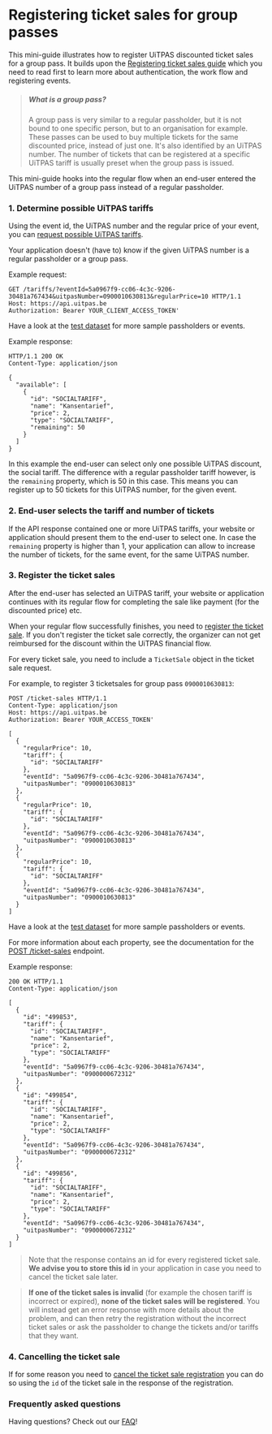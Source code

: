 # Registering ticket sales for group passes

This mini-guide illustrates how to register UiTPAS discounted ticket sales for a group pass. It builds upon the [Registering ticket sales guide](./registering-ticket-sales.md) which you need to read first to learn more about authentication, the work flow and registering events.

> ##### What is a group pass?
>
> A group pass is very similar to a regular passholder, but it is not bound to one specific person, but to an organisation for example. These passes can be used to buy multiple tickets for the same discounted price, instead of just one. It's also identified by an UiTPAS number. The number of tickets that can be registered at a specific UiTPAS tariff is usually preset when the group pass is issued.

This mini-guide hooks into the regular flow when an end-user entered the UiTPAS number of a group pass instead of a regular passholder.

### 1. Determine possible UiTPAS tariffs

Using the event id, the UiTPAS number and the regular price of your event, you can [request possible UiTPAS tariffs](/reference/uitpas.json/paths/~1tariffs/get).

Your application doesn't (have to) know if the given UiTPAS number is a regular passholder or a group pass.

Example request:

```http
GET /tariffs/?eventId=5a0967f9-cc06-4c3c-9206-30481a767434&uitpasNumber=0900010630813&regularPrice=10 HTTP/1.1
Host: https://api.uitpas.be
Authorization: Bearer YOUR_CLIENT_ACCESS_TOKEN'
```

Have a look at the [test dataset](./test-dataset.md) for more sample passholders or events.

Example response:

```http
HTTP/1.1 200 OK
Content-Type: application/json

{
  "available": [
    {
      "id": "SOCIALTARIFF",
      "name": "Kansentarief",
      "price": 2,
      "type": "SOCIALTARIFF",
      "remaining": 50
    }
  ]
}
```

In this example the end-user can select only one possible UiTPAS discount, the social tariff. The difference with a regular passholder tariff however, is the `remaining` property, which is 50 in this case. This means you can register up to 50 tickets for this UiTPAS number, for the given event.

### 2. End-user selects the tariff and number of tickets

If the API response contained one or more UiTPAS tariffs, your website or application should present them to the end-user to select one. In case the `remaining` property is higher than 1, your application can allow to increase the number of tickets, for the same event, for the same UiTPAS number.

### 3. Register the ticket sales

After the end-user has selected an UiTPAS tariff, your website or application continues with its regular flow for completing the sale like payment (for the discounted price) etc.

When your regular flow successfully finishes, you need to [register the ticket sale](/reference/uitpas.json/paths/~1ticket-sales/post). If you don't register the ticket sale correctly, the organizer can not get reimbursed for the discount within the UiTPAS financial flow.

For every ticket sale, you need to include a `TicketSale` object in the ticket sale request.

For example, to register 3 ticketsales for group pass `0900010630813`:

```http
POST /ticket-sales HTTP/1.1
Content-Type: application/json
Host: https://api.uitpas.be
Authorization: Bearer YOUR_ACCESS_TOKEN'

[
  {
    "regularPrice": 10,
    "tariff": {
      "id": "SOCIALTARIFF"
    },
    "eventId": "5a0967f9-cc06-4c3c-9206-30481a767434",
    "uitpasNumber": "0900010630813"
  },
  {
    "regularPrice": 10,
    "tariff": {
      "id": "SOCIALTARIFF"
    },
    "eventId": "5a0967f9-cc06-4c3c-9206-30481a767434",
    "uitpasNumber": "0900010630813"
  },
  {
    "regularPrice": 10,
    "tariff": {
      "id": "SOCIALTARIFF"
    },
    "eventId": "5a0967f9-cc06-4c3c-9206-30481a767434",
    "uitpasNumber": "0900010630813"
  }    
]
```

Have a look at the [test dataset](./test-dataset.md) for more sample passholders or events.

For more information about each property, see the documentation for the [POST /ticket-sales](/reference/uitpas.json/paths/~1ticket-sales/post) endpoint.

Example response:

```http
200 OK HTTP/1.1
Content-Type: application/json

[
  {
    "id": "499853",
    "tariff": {
      "id": "SOCIALTARIFF",
      "name": "Kansentarief",
      "price": 2,
      "type": "SOCIALTARIFF"
    },
    "eventId": "5a0967f9-cc06-4c3c-9206-30481a767434",
    "uitpasNumber": "0900000672312"
  },
  {
    "id": "499854",
    "tariff": {
      "id": "SOCIALTARIFF",
      "name": "Kansentarief",
      "price": 2,
      "type": "SOCIALTARIFF"
    },
    "eventId": "5a0967f9-cc06-4c3c-9206-30481a767434",
    "uitpasNumber": "0900000672312"
  },
  {
    "id": "499856",
    "tariff": {
      "id": "SOCIALTARIFF",
      "name": "Kansentarief",
      "price": 2,
      "type": "SOCIALTARIFF"
    },
    "eventId": "5a0967f9-cc06-4c3c-9206-30481a767434",
    "uitpasNumber": "0900000672312"
  }    
]
```

> Note that the response contains an id for every registered ticket sale. **We advise you to store this id** in your application in case you need to cancel the ticket sale later.

<!-- theme: warning -->

> **If one of the ticket sales is invalid** (for example the chosen tariff is incorrect or expired), **none of the ticket sales will be registered**. You will instead get an error response with more details about the problem, and can then retry the registration without the incorrect ticket sales or ask the passholder to change the tickets and/or tariffs that they want.

### 4. Cancelling the ticket sale

If for some reason you need to [cancel the ticket sale registration](/reference/uitpas.json/paths/~1ticket-sales~1%7BticketSaleId%7D/delete) you can do so using the `id` of the ticket sale in the response of the registration.

### Frequently asked questions

Having questions? Check out our [FAQ](./faq.md)!
